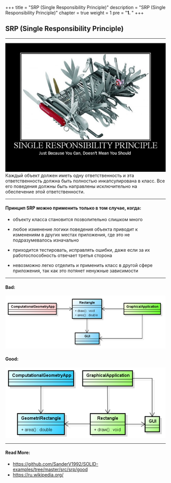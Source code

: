 +++
title = "SRP (Single Responsibility Principle)"
description = "SRP (Single Responsibility Principle)"
chapter = true
weight = 1
pre = "<b>1. </b>"
+++

## SRP (Single Responsibility Principle)
---
![srp](srp.jpg)
Каждый объект должен иметь одну ответственность и эта ответственность должна быть полностью инкапсулирована в класс. Все его поведения должны быть направлены исключительно на обеспечение этой ответственности.

---

#### Принцип SRP можно применить только в том случае, когда:
- объекту класса становится позволительно слишком много

- любое изменение логики поведения объекта приводит к изменениям в других местах приложения, где это не подразумевалось изначально

- приходится тестировать, исправлять ошибки, даже если за их работоспособность отвечает третья сторона

- невозможно легко отделить и применить класс в другой сфере приложения, так как это потянет ненужные зависимости

---

#### Bad:
![srp_wrong_design](srp_wrong_design.png)

#### Good:
![srp_design](srp_design.png)

---
#### Read More:
- https://github.com/SanderV1992/SOLID-examples/tree/master/src/srp/good
- <a href="https://ru.wikipedia.org/wiki/%D0%9F%D1%80%D0%B8%D0%BD%D1%86%D0%B8%D0%BF_%D0%B5%D0%B4%D0%B8%D0%BD%D1%81%D1%82%D0%B2%D0%B5%D0%BD%D0%BD%D0%BE%D0%B9_%D0%BE%D1%82%D0%B2%D0%B5%D1%82%D1%81%D1%82%D0%B2%D0%B5%D0%BD%D0%BD%D0%BE%D1%81%D1%82%D0%B8">https://ru.wikipedia.org/</a>

